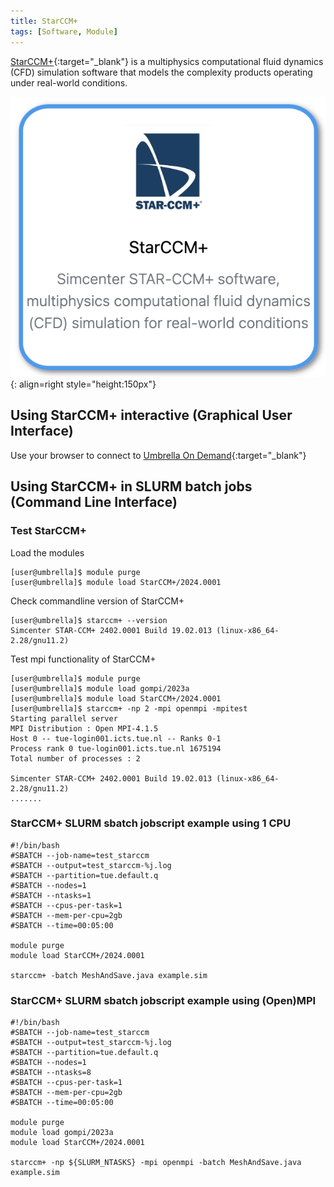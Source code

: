 ```yaml
---
title: StarCCM+
tags: [Software, Module]
---
```


[StarCCM+](https://plm.sw.siemens.com/en-US/simcenter/fluids-thermal-simulation/star-ccm/starccm){:target="_blank"} is a multiphysics computational fluid dynamics (CFD) simulation software that models the complexity products operating under real-world conditions.

![StarCCM+ in Umbrella On Demdand](starccm-ood.png){: align=right style="height:150px"}

## Using StarCCM+ interactive (Graphical User Interface)

Use your browser to connect to [Umbrella On Demand](https://hpc.tue.nl){:target="_blank"}

## Using StarCCM+ in SLURM batch jobs (Command Line Interface)

### Test StarCCM+

Load the modules

``` shell
[user@umbrella]$ module purge
[user@umbrella]$ module load StarCCM+/2024.0001
```
Check commandline version of StarCCM+
```shell
[user@umbrella]$ starccm+ --version
Simcenter STAR-CCM+ 2402.0001 Build 19.02.013 (linux-x86_64-2.28/gnu11.2)
```

Test mpi functionality of StarCCM+

``` shell
[user@umbrella]$ module purge
[user@umbrella]$ module load gompi/2023a
[user@umbrella]$ module load StarCCM+/2024.0001
[user@umbrella]$ starccm+ -np 2 -mpi openmpi -mpitest
Starting parallel server
MPI Distribution : Open MPI-4.1.5
Host 0 -- tue-login001.icts.tue.nl -- Ranks 0-1
Process rank 0 tue-login001.icts.tue.nl 1675194
Total number of processes : 2

Simcenter STAR-CCM+ 2402.0001 Build 19.02.013 (linux-x86_64-2.28/gnu11.2)
.......
```

### StarCCM+ SLURM sbatch jobscript example using 1 CPU

```slurm
#!/bin/bash
#SBATCH --job-name=test_starccm
#SBATCH --output=test_starccm-%j.log
#SBATCH --partition=tue.default.q
#SBATCH --nodes=1
#SBATCH --ntasks=1
#SBATCH --cpus-per-task=1
#SBATCH --mem-per-cpu=2gb
#SBATCH --time=00:05:00

module purge
module load StarCCM+/2024.0001

starccm+ -batch MeshAndSave.java example.sim
```

### StarCCM+ SLURM sbatch jobscript example using (Open)MPI

```slurm
#!/bin/bash
#SBATCH --job-name=test_starccm
#SBATCH --output=test_starccm-%j.log
#SBATCH --partition=tue.default.q
#SBATCH --nodes=1
#SBATCH --ntasks=8
#SBATCH --cpus-per-task=1
#SBATCH --mem-per-cpu=2gb
#SBATCH --time=00:05:00

module purge
module load gompi/2023a
module load StarCCM+/2024.0001

starccm+ -np ${SLURM_NTASKS} -mpi openmpi -batch MeshAndSave.java example.sim
```
